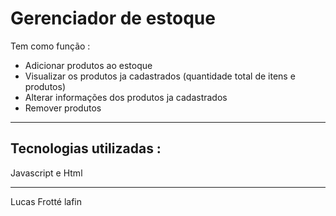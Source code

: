 <h1> Gerenciador de estoque </h1>

Tem como função :
- Adicionar produtos ao estoque
- Visualizar os produtos ja cadastrados (quantidade total de itens e produtos)
- Alterar informações dos produtos ja cadastrados
- Remover produtos

<hr />
<h2> Tecnologias utilizadas : </h2>
Javascript e Html

<hr />

Lucas Frotté lafin
